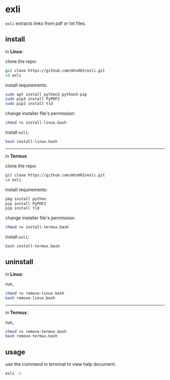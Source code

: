exli
====
`exli` extracts links from pdf or txt files.

## install

in **Linux**:

clone the repo:
```bash
git clone https://github.com/mhs003/exli.git
cd exli 
```

install requirements:
```bash
sudo apt install python3 python3-pip
sudo pip3 install PyPDF2
sudo pip3 install tld
```

change installer file's permission:
```bash
chmod +x install-linux.bash
```

install `exli`:
```bash
bash install-linux.bash
```

---

in **Termux**:

clone the repo:
```bash
git clone https://github.com/mhs003/exli.git
cd exli 
```

install requirements:
```bash
pkg install python
pip install PyPDF2
pip install tld
```

change installer file's permission:
```bash
chmod +x install-termux.bash
```

install `exli`:
```bash
bash install-termux.bash
```


## uninstall

in **Linux**:

run,
```bash
chmod +x remove-linux.bash
bash remove-linux.bash
```

---

in **Termux**:

run,
```bash
chmod +x remove-termux.bash
bash remove-termux.bash
```

## usage

use the command in terminal to view help document:
```bash
exli -h
```
